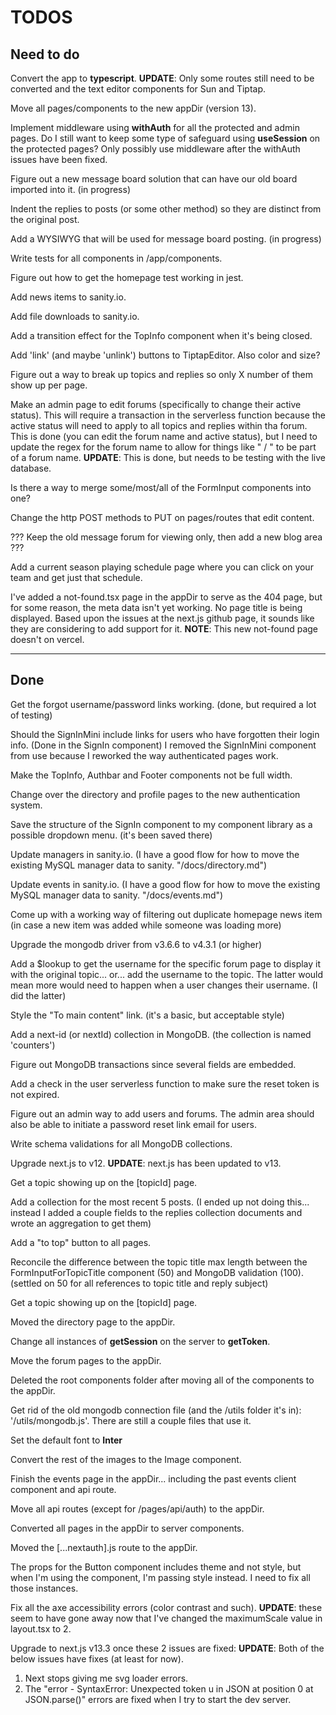 # TODOS

## Need to do

Convert the app to **typescript**. **UPDATE**: Only some routes still need to be converted and the text editor components for Sun and Tiptap.

Move all pages/components to the new appDir (version 13).

Implement middleware using **withAuth** for all the protected and admin pages. Do I still want to keep some type of safeguard using **useSession** on the protected pages? Only possibly use middleware after the withAuth issues have been fixed.

Figure out a new message board solution that can have our old board imported into it. (in progress)

Indent the replies to posts (or some other method) so they are distinct from the original post.

Add a WYSIWYG that will be used for message board posting. (in progress)

Write tests for all components in /app/components.

Figure out how to get the homepage test working in jest.

Add news items to sanity.io.

Add file downloads to sanity.io.

Add a transition effect for the TopInfo component when it's being closed.

Add 'link' (and maybe 'unlink') buttons to TiptapEditor. Also color and size?

Figure out a way to break up topics and replies so only X number of them show up per page.

Make an admin page to edit forums (specifically to change their active status). This will require a transaction in the serverless function because the active status will need to apply to all topics and replies within tha forum. This is done (you can edit the forum name and active status), but I need to update the regex for the forum name to allow for things like " / " to be part of a forum name. **UPDATE**: This is done, but needs to be testing with the live database.

Is there a way to merge some/most/all of the FormInput components into one?

Change the http POST methods to PUT on pages/routes that edit content.

??? Keep the old message forum for viewing only, then add a new blog area ???

Add a current season playing schedule page where you can click on your team and get just that schedule.

I've added a not-found.tsx page in the appDir to serve as the 404 page, but for some reason, the meta data isn't yet working. No page title is being displayed. Based upon the issues at the next.js github page, it sounds like they are considering to add support for it. **NOTE**: This new not-found page doesn't on vercel.

---

## Done

Get the forgot username/password links working. (done, but required a lot of testing)

Should the SignInMini include links for users who have forgotten their login info. (Done in the SignIn component) I removed the SignInMini component from use because I reworked the way authenticated pages work.

Make the TopInfo, Authbar and Footer components not be full width.

Change over the directory and profile pages to the new authentication system.

Save the structure of the SignIn component to my component library as a possible dropdown menu. (it's been saved there)

Update managers in sanity.io. (I have a good flow for how to move the existing MySQL manager data to sanity. "/docs/directory.md")

Update events in sanity.io. (I have a good flow for how to move the existing MySQL manager data to sanity. "/docs/events.md")

Come up with a working way of filtering out duplicate homepage news item (in case a new item was added while someone was loading more)

Upgrade the mongodb driver from v3.6.6 to v4.3.1 (or higher)

Add a $lookup to get the username for the specific forum page to display it with the original topic... or... add the username to the topic. The latter would mean more would need to happen when a user changes their username. (I did the latter)

Style the "To main content" link. (it's a basic, but acceptable style)

Add a next-id (or nextId) collection in MongoDB. (the collection is named 'counters')

Figure out MongoDB transactions since several fields are embedded.

Add a check in the user serverless function to make sure the reset token is not expired.

Figure out an admin way to add users and forums. The admin area should also be able to initiate a password reset link email for users.

Write schema validations for all MongoDB collections.

Upgrade next.js to v12. **UPDATE**: next.js has been updated to v13.

Get a topic showing up on the [topicId] page.

Add a collection for the most recent 5 posts. (I ended up not doing this... instead I added a couple fields to the replies collection documents and wrote an aggregation to get them)

Add a "to top" button to all pages.

Reconcile the difference between the topic title max length between the FormInputForTopicTitle component (50) and MongoDB validation (100). (settled on 50 for all references to topic title and reply subject)

Get a topic showing up on the [topicId] page.

Moved the directory page to the appDir.

Change all instances of **getSession** on the server to **getToken**.

Move the forum pages to the appDir.

Deleted the root components folder after moving all of the components to the appDir.

Get rid of the old mongodb connection file (and the /utils folder it's in): '/utils/mongodb.js'. There are still a couple files that use it.

Set the default font to **Inter**

Convert the rest of the images to the Image component.

Finish the events page in the appDir... including the past events client component and api route.

Move all api routes (except for /pages/api/auth) to the appDir.

Converted all pages in the appDir to server components.

Moved the [...nextauth].js route to the appDir.

The props for the Button component includes theme and not style, but when I'm using the component, I'm passing style instead. I need to fix all those instances.

Fix all the axe accessibility errors (color contrast and such). **UPDATE**: these seem to have gone away now that I've changed the maximumScale value in layout.tsx to 2.

Upgrade to next.js v13.3 once these 2 issues are fixed: **UPDATE**: Both of the below issues have fixes (at least for now).

1.  Next stops giving me svg loader errors.
2.  The "error - SyntaxError: Unexpected token u in JSON at position 0 at JSON.parse()" errors are fixed when I try to start the dev server.
